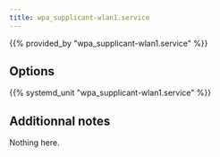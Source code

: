```yaml
---
title: wpa_supplicant-wlan1.service
---
```


{{% provided_by "wpa_supplicant-wlan1.service" %}}

## Options

{{% systemd_unit "wpa_supplicant-wlan1.service" %}}

## Additionnal notes

Nothing here.